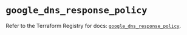 # `google_dns_response_policy`

Refer to the Terraform Registry for docs: [`google_dns_response_policy`](https://registry.terraform.io/providers/hashicorp/google-beta/5.39.1/docs/resources/google_dns_response_policy).

